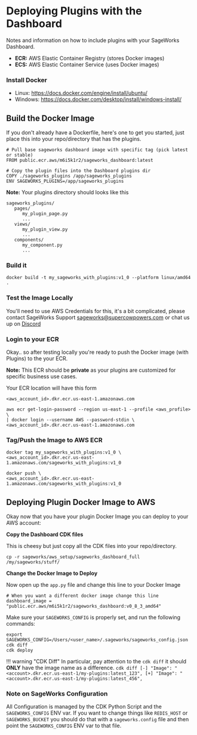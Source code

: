 # Deploying Plugins with the Dashboard
Notes and information on how to include plugins with your SageWorks Dashboard.

- **ECR:** AWS Elastic Container Registry (stores Docker images)
- **ECS:** AWS Elastic Container Service (uses Docker images)

### Install Docker
  
- Linux: <https://docs.docker.com/engine/install/ubuntu/>
- Windows: <https://docs.docker.com/desktop/install/windows-install/>

## Build the Docker Image
If you don't already have a Dockerfile, here's one to get you started, just place this into your repo/directory that has the plugins. 

```
# Pull base sageworks dashboard image with specific tag (pick latest or stable)
FROM public.ecr.aws/m6i5k1r2/sageworks_dashboard:latest

# Copy the plugin files into the Dashboard plugins dir
COPY ./sageworks_plugins /app/sageworks_plugins
ENV SAGEWORKS_PLUGINS=/app/sageworks_plugins
```

**Note:** Your plugins directory should looks like this

```
sageworks_plugins/
   pages/
      my_plugin_page.py
      ...
   views/
      my_plugin_view.py
      ...
   components/
      my_component.py
      ...
```

### Build it

```
docker build -t my_sageworks_with_plugins:v1_0 --platform linux/amd64 .
```

### Test the Image Locally
You'll need to use AWS Credentials for this, it's a bit complicated, please contact SageWorks Support [sageworks@supercowpowers.com](mailto:sageworks@supercowpowers.com) or chat us up on [Discord](https://discord.gg/WHAJuz8sw8) 

### Login to your ECR
Okay.. so after testing locally you're ready to push the Docker image (with Plugins) to the your ECR.

**Note:** This ECR should be **private** as your plugins are customized for specific business use cases.

Your ECR location will have this form
```
<aws_account_id>.dkr.ecr.us-east-1.amazonaws.com
```

```
aws ecr get-login-password --region us-east-1 --profile <aws_profile> \
| docker login --username AWS --password-stdin \
<aws_account_id>.dkr.ecr.us-east-1.amazonaws.com
```

### Tag/Push the Image to AWS ECR
```
docker tag my_sageworks_with_plugins:v1_0 \
<aws_account_id>.dkr.ecr.us-east-1.amazonaws.com/sageworks_with_plugins:v1_0
```
```
docker push \
<aws_account_id>.dkr.ecr.us-east-1.amazonaws.com/sageworks_with_plugins:v1_0
```

## Deploying Plugin Docker Image to AWS
Okay now that you have your plugin Docker Image you can deploy to your AWS account:

**Copy the Dashboard CDK files**

This is cheesy but just copy all the CDK files into your repo/directory.

```
cp -r sageworks/aws_setup/sageworks_dashboard_full /my/sageworks/stuff/
```

**Change the Docker Image to Deploy**

Now open up the `app.py` file and change this line to your Docker Image

```
# When you want a different docker image change this line
dashboard_image = "public.ecr.aws/m6i5k1r2/sageworks_dashboard:v0_8_3_amd64"
```

Make sure your `SAGEWORKS_CONFIG` is properly set, and run the following commands:

```
export SAGEWORKS_CONFIG=/Users/<user_name>/.sageworks/sageworks_config.json
cdk diff
cdk deploy
```

!!! warning "CDK Diff" 
    In particular, pay attention to the `cdk diff` it should **ONLY** have the image name as a difference.
    ```
    cdk diff
    [-] "Image": "<account>.dkr.ecr.us-east-1/my-plugins:latest_123",
    [+] "Image": "<account>.dkr.ecr.us-east-1/my-plugins:latest_456",
    ```




### Note on SageWorks Configuration
All Configuration is managed by the CDK Python Script and the `SAGEWORKS_CONFIG` ENV var. If you want to change things like `REDIS_HOST` or `SAGEWORKS_BUCKET` you should do that with a `sageworks.config` file and then point the `SAGEWORKS_CONFIG` ENV var to that file.
